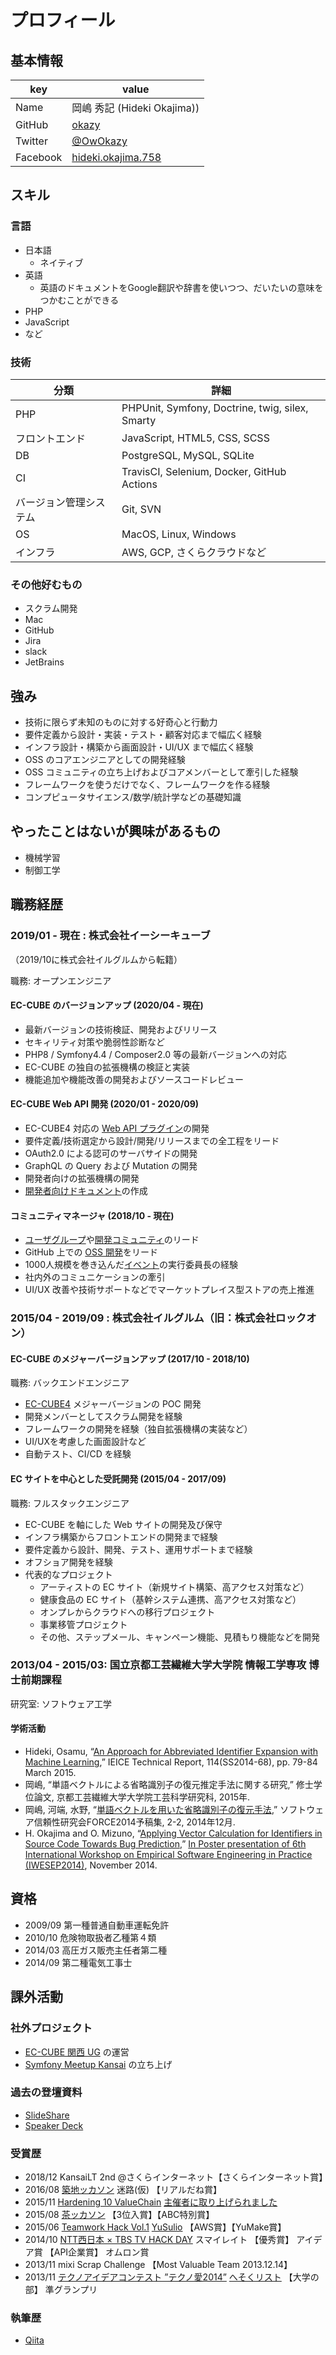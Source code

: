 # プロフィール

## 基本情報

|key|value|
|---|-----|
|Name|岡嶋 秀記 (Hideki Okajima))|
|GitHub|[okazy](https://github.com/okazy)|
|Twitter|[@OwOkazy](https://twitter.com/OwOkazy)|
|Facebook|[hideki.okajima.758](https://www.facebook.com/hideki.okajima.758)|

## スキル

### 言語

- 日本語
  - ネイティブ
- 英語
  - 英語のドキュメントをGoogle翻訳や辞書を使いつつ、だいたいの意味をつかむことができる
- PHP
- JavaScript
- など

### 技術

|分類|詳細|
|---|-----|
|PHP|PHPUnit, Symfony, Doctrine, twig, silex, Smarty|
|フロントエンド|JavaScript, HTML5, CSS, SCSS|
|DB|PostgreSQL, MySQL, SQLite|
|CI|TravisCI, Selenium, Docker, GitHub Actions|
|バージョン管理システム|Git, SVN|
|OS|MacOS, Linux, Windows|
|インフラ|AWS, GCP, さくらクラウドなど|

### その他好むもの

- スクラム開発
- Mac
- GitHub
- Jira
- slack
- JetBrains

## 強み

- 技術に限らず未知のものに対する好奇心と行動力
- 要件定義から設計・実装・テスト・顧客対応まで幅広く経験
- インフラ設計・構築から画面設計・UI/UX まで幅広く経験
- OSS のコアエンジニアとしての開発経験
- OSS コミュニティの立ち上げおよびコアメンバーとして牽引した経験
- フレームワークを使うだけでなく、フレームワークを作る経験
- コンプピュータサイエンス/数学/統計学などの基礎知識

## やったことはないが興味があるもの

- 機械学習
- 制御工学

## 職務経歴

### 2019/01 - 現在 : 株式会社イーシーキューブ
（2019/10に株式会社イルグルムから転籍）

職務: オープンエンジニア

#### EC-CUBE のバージョンアップ (2020/04 - 現在)

- 最新バージョンの技術検証、開発およびリリース
- セキィリティ対策や脆弱性診断など
- PHP8 / Symfony4.4 / Composer2.0 等の最新バージョンへの対応
- EC-CUBE の独自の拡張機構の検証と実装
- 機能追加や機能改善の開発およびソースコードレビュー

#### EC-CUBE Web API 開発 (2020/01 - 2020/09)

- EC-CUBE4 対応の [Web API プラグイン](https://github.com/EC-CUBE/eccube-api4)の開発
- 要件定義/技術選定から設計/開発/リリースまでの全工程をリード
- OAuth2.0 による認可のサーバサイドの開発
- GraphQL の Query および Mutation の開発
- 開発者向けの拡張機構の開発
- [開発者向けドキュメント](https://doc.ec-cube.net/eccube-api4/)の作成

#### コミュニティマネージャ (2018/10 - 現在)

- [ユーザグループ](https://ec-cube-kansai.doorkeeper.jp/)や[開発コミュニティ](https://xoops.ec-cube.net/)のリード
- GitHub 上での [OSS 開発](https://github.com/EC-CUBE/ec-cube/graphs/contributors?from=2018-10-01&to=2021-03-31&type=c)をリード
- 1000人規模を巻き込んだ[イベント](https://www.ec-cube.net/events/eccube_day_2019/)の実行委員長の経験
- 社内外のコミュニケーションの牽引
- UI/UX 改善や技術サポートなどでマーケットプレイス型ストアの売上推進

### 2015/04 - 2019/09 : 株式会社イルグルム（旧：株式会社ロックオン）

#### EC-CUBE のメジャーバージョンアップ (2017/10 - 2018/10)

職務: バックエンドエンジニア

- [EC-CUBE4](https://github.com/EC-CUBE/ec-cube) メジャーバージョンの POC 開発
- 開発メンバーとしてスクラム開発を経験
- フレームワークの開発を経験（独自拡張機構の実装など）
- UI/UXを考慮した画面設計など
- 自動テスト、CI/CD を経験

#### EC サイトを中心とした受託開発 (2015/04 - 2017/09)

職務: フルスタックエンジニア

- EC-CUBE を軸にした Web サイトの開発及び保守
- インフラ構築からフロントエンドの開発まで経験
- 要件定義から設計、開発、テスト、運用サポートまで経験
- オフショア開発を経験
- 代表的なプロジェクト
  - アーティストの EC サイト（新規サイト構築、高アクセス対策など）
  - 健康食品の EC サイト（基幹システム連携、高アクセス対策など）
  - オンプレからクラウドへの移行プロジェクト
  - 事業移管プロジェクト
  - その他、ステップメール、キャンペーン機能、見積もり機能などを開発

### 2013/04 - 2015/03: 国立京都工芸繊維大学大学院 情報工学専攻 博士前期課程

研究室: ソフトウェア工学

#### 学術活動

- Hideki, Osamu, “[An Approach for Abbreviated Identifier Expansion with Machine Learning](https://ci.nii.ac.jp/naid/110010022018),” IEICE Technical Report, 114(SS2014-68), pp. 79-84 March 2015.
- 岡嶋, “単語ベクトルによる省略識別子の復元推定手法に関する研究,” 修士学位論文, 京都工芸繊維大学大学院工芸科学研究科, 2015年.
- 岡嶋, 河端, 水野, “[単語ベクトルを用いた省略識別子の復元手法](https://se.is.kit.ac.jp/pman/pman3.cgi?D=699),” ソフトウェア信頼性研究会FORCE2014予稿集, 2-2, 2014年12月.
- H. Okajima and O. Mizuno, “[Applying Vector Calculation for Identifiers in Source Code Towards Bug Prediction](https://se.is.kit.ac.jp/pman/pman3.cgi?D=694#),” [In Poster presentation of 6th International Workshop on Empirical Software Engineering in Practice (IWESEP2014)](https://iwesep2014.github.io/), November 2014.

## 資格

- 2009/09 第一種普通自動車運転免許
- 2010/10 危険物取扱者乙種第４類
- 2014/03 高圧ガス販売主任者第二種
- 2014/09 第二種電気工事士

## 課外活動

### 社外プロジェクト

- [EC-CUBE 関西 UG](https://ec-cube-kansai.doorkeeper.jp/) の運営
- [Symfony Meetup Kansai](https://symfony-kansai.connpass.com/) の立ち上げ

### 過去の登壇資料

- [SlideShare](https://www.slideshare.net/hidekiokajima758)
- [Speaker Deck](https://speakerdeck.com/okazy)

### 受賞歴

- 2018/12 KansaiLT 2nd @さくらインターネット【さくらインターネット賞】
- 2016/08 [築地ッカソン](https://tsukijickathon.connpass.com/event/36096/) 迷路(仮) 【リアルだね賞】
- 2015/11 [Hardening 10 ValueChain](https://wasforum.jp/2015/08/hardening-10-valuechain/) [主催者に取り上げられました](https://www.lac.co.jp/lacwatch/people/20151120_000284.html)
- 2015/08 [茶ッカソン](https://peatix.com/event/101862) 【3位入賞】【ABC特別賞】
- 2015/06 [Teamwork Hack Vol.1](https://appresso-cybozu.doorkeeper.jp/events/22358) [YuSulio](https://www.slideshare.net/zaki5269/yusulio) 【AWS賞】【YuMake賞】
- 2014/10 [NTT西日本 × TBS TV HACK DAY](http://www.tbs.co.jp/nw_tv_hack_day/) スマイレイト 【優秀賞】 アイデア賞 【API企業賞】 オムロン賞
- 2013/11 mixi Scrap Challenge 【Most Valuable Team 2013.12.14】
- 2013/11 [テクノアイデアコンテスト ”テクノ愛2014”](http://www.khc.or.jp/ology/tecno25.html) [へそくリスト](http://interaction-design.kit.ac.jp/2019/physical/works/works_contents/2013/2013works0202.html) 【大学の部】 準グランプリ

### 執筆歴

- [Qiita](https://qiita.com/okazy)
